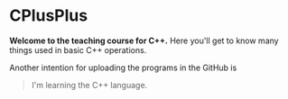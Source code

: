 # CPlusPlus

**Welcome to the teaching course for C++.**
Here you'll get to know many things used in basic C++ operations.

Another intention for uploading the programs in the GitHub is
> I'm learning the C++ language.